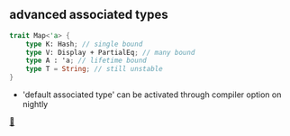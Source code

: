 ## advanced associated types

```rust
trait Map<'a> {
    type K: Hash; // single bound
    type V: Display + PartialEq; // many bound
    type A : 'a; // lifetime bound
    type T = String; // still unstable
}
```

* 'default associated type' can be activated through compiler option on nightly

[📒](https://doc.rust-lang.org/1.17.0/book/associated-types.html)